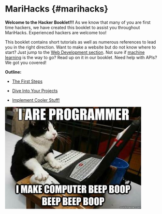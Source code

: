 # MariHacks {#marihacks}

**Welcome to the Hacker Booklet!!!** As we know that many of you are first time hackers, we have created this booklet to assist you throughout MariHacks. Experienced hackers are welcome too!

This booklet contains short tutorials as well as numerous references to lead you in the right direction. Want to make a website but do not know where to start? Just jump to the [Web Development section](/section_2_dive_into_your_projects/get_started_with_web_development.md). Not sure if [machine learning](/section_3_implement_cooler_stuff/implement_projects_with_machine_learning.md) is the way to go? Read up on it in our booklet. Need help with APIs? We got you covered!

**Outline:**

* [The First Steps](/section_1_the_first_steps/README.md)

* [Dive Into Your Projects](/section_2_dive_into_your_projects/README.md)

* [Implement Cooler Stuff!](/section_3_implement_cooler_stuff/README.md)



![](/assets/programming-meme.jpg)

